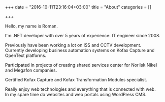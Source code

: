 +++
date = "2016-10-11T23:16:04+03:00"
title = "About"
categories = []

+++

Hello, my name is Roman.

I'm .NET developer with over 5 years of experience. IT engineer since 2008.

Previously have been working a lot on ISS and CCTV development. Currently developing business automation systems on Kofax Capture and OpenText platforms.

Participated in projects of creating shared services center for Norilsk Nikel and Megafon companies.

Certified Kofax Capture and Kofax Transformation Modules specialist.

Really enjoy web technologies and everything that is connected with web. In my spare time do websites and web portals using WordPress CMS.
